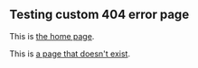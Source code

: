 ## Testing custom 404 error page

This is [the home page](https://gdalle.github.io/Test404/).

This is [a page that doesn't exist](https://gdalle.github.io/Test404/welcometothevoid).

